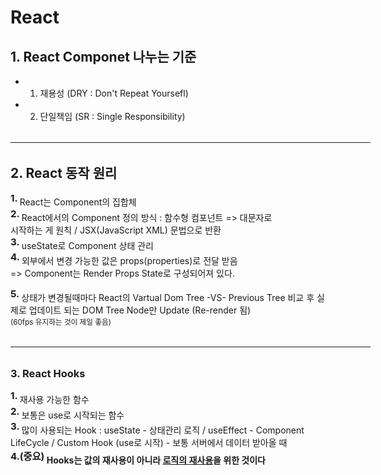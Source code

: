 # React

## 1. React Componet 나누는 기준

- 1. 재용성 (DRY : Don't Repeat Yoursefl)

- 2. 단일책임 (SR : Single Responsibility)

<hr>

## 2. React 동작 원리

<sup>1. </sup>React는 Component의 집합체<br>
<sup>2. </sup>React에서의 Component 정의 방식 : 함수형 컴포넌트 => 대문자로<br> 시작하는 게 원칙 / JSX(JavaScript XML) 문법으로 반환<br>
<sup>3. </sup>useState로 Component 상태 관리<br>
<sup>4. </sup>외부에서 변경 가능한 값은 props(properties)로 전달 받음<br>
=> Component는 Render Props State로 구성되어져 있다.<br>

<sup>5. </sup>상태가 변경될때마다 React의 Vartual Dom Tree -VS- Previous Tree 비교 후 실제로 업데이트 되는 DOM Tree Node만 Update (Re-render 됨)<br>
<sub>(60fps 유지하는 것이 제일 좋음)</sub><br>

<hr>

### 3. React Hooks

<sup>1. </sup> 재사용 가능한 함수<br>
<sup>2. </sup> 보통은 use로 시작되는 함수<br>
<sup>3. </sup> 많이 사용되는 Hook : useState - 상태관리 로직 / useEffect - Component LifeCycle / Custom Hook (use로 시작) - 보통 서버에서 데이터 받아올 때 <br>
<sup>4.(중요) </sup> <strong>Hooks는 값의 재사용이 아니라 <u>로직의 재사용</u>을 위한 것이다</strong>

<style>
 hr {
  width : 60vw;
  margin: 2rem auto 2rem 0;
 }
 sup {
  font-weight:bold;
  font-size: 0.95rem;
 }
</style>
